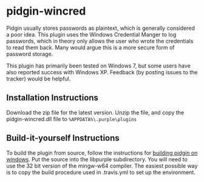 # pidgin-wincred

Pidgin usually stores passwords as plaintext, which is generally considered
a poor idea. This plugin uses the Windows Credential Manger to log passwords,
which in theory only allows the user who wrote the credentials to read
them back. Many would argue this is a more secure form of password storage.

This plugin has primarily been tested on Windows 7, but some users have also
reported success with Windows XP. Feedback (by posting issues to the tracker)
would be helpful.

## Installation Instructions

Download the zip file for the latest version. Unzip the file, and copy the
pidgin-wincred.dll file to ```%APPDATA%\.purple\plugins```


## Build-it-yourself Instructions

To build the plugin from source, follow the instructions for [building pidgin
on windows](http://developer.pidgin.im/wiki/BuildingWinPidgin). Put the source
into the libpurple subdirectory. You will need to use the 32 bit version of
the mingw-w64 compiler. The easiest possible way is to copy the build procedure
used in .travis.yml to set up the environment.
